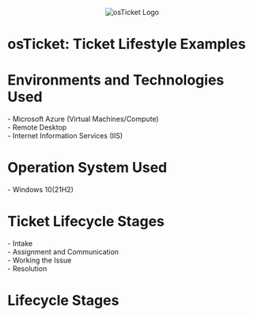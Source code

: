 <p align="center">
<img src="https://encrypted-tbn0.gstatic.com/images?q=tbn:ANd9GcScJRioLjSWPpBaNl994ICeuru5uWGnAkd60w&s" alt="osTicket Logo"/>
</p>

<h1>osTicket: Ticket Lifestyle Examples</h1>

<h1>Environments and Technologies Used</h1>
  - Microsoft Azure (Virtual Machines/Compute)<br>
  - Remote Desktop<br>
  - Internet Information Services (IIS)<br>

<h1>Operation System Used</h1>
  - Windows 10(21H2)

<h1>Ticket Lifecycle Stages</h1>
  - Intake<br>
  - Assignment and Communication<br>
  - Working the Issue<br>
  - Resolution<br>

<h1>Lifecycle Stages</h1>
